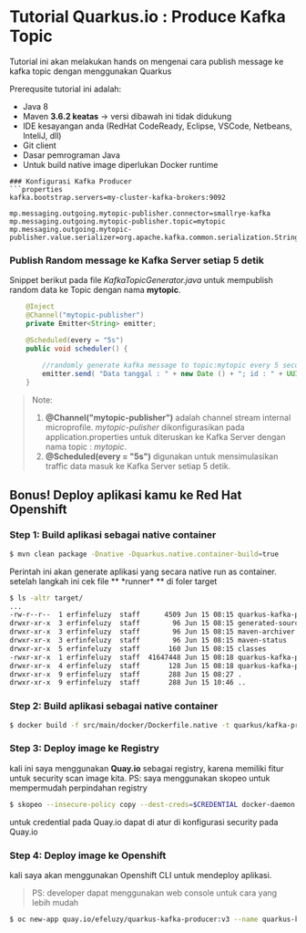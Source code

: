# Tutorial Quarkus.io : Produce Kafka Topic

Tutorial ini akan melakukan hands on mengenai cara publish message ke kafka topic dengan menggunakan Quarkus


Prerequsite tutorial ini adalah:
- Java 8 
- Maven **3.6.2 keatas** -> versi dibawah ini tidak didukung
- IDE kesayangan anda (RedHat CodeReady, Eclipse, VSCode, Netbeans, InteliJ, dll)
- Git client
- Dasar pemrograman Java
- Untuk build native image diperlukan Docker runtime


```
### Konfigurasi Kafka Producer
```properties
kafka.bootstrap.servers=my-cluster-kafka-brokers:9092

mp.messaging.outgoing.mytopic-publisher.connector=smallrye-kafka
mp.messaging.outgoing.mytopic-publisher.topic=mytopic
mp.messaging.outgoing.mytopic-publisher.value.serializer=org.apache.kafka.common.serialization.StringSerializer
```

### Publish Random message ke Kafka Server setiap 5 detik

Snippet berikut pada file *KafkaTopicGenerator.java* untuk mempublish random data ke Topic dengan nama **mytopic**.
```java
	@Inject
	@Channel("mytopic-publisher")
	private Emitter<String> emitter;

	@Scheduled(every = "5s")
	public void scheduler() {
		
		//randomly generate kafka message to topic:mytopic every 5 seconds	
		emitter.send( "Data tanggal : " + new Date () + "; id : " + UUID.randomUUID() );
	}
```
> Note:
> 1. **@Channel("mytopic-publisher")** adalah channel stream internal microprofile. *mytopic-pulisher* dikonfigurasikan pada application.properties untuk diteruskan ke Kafka Server dengan nama topic : *mytopic*.
> 2. **@Scheduled(every = "5s")** digunakan untuk mensimulasikan traffic data masuk ke Kafka Server setiap 5 detik.


## Bonus! Deploy aplikasi kamu ke Red Hat Openshift

### Step 1: Build aplikasi sebagai native container
```bash
$ mvn clean package -Dnative -Dquarkus.native.container-build=true
```
Perintah ini akan generate aplikasi yang secara native run as container. setelah langkah ini cek file ** \*runner\* ** di foler target
```bash
$ ls -altr target/
...
-rw-r--r--  1 erfinfeluzy  staff      4509 Jun 15 08:15 quarkus-kafka-producer-1.0-SNAPSHOT.jar
drwxr-xr-x  3 erfinfeluzy  staff        96 Jun 15 08:15 generated-sources
drwxr-xr-x  3 erfinfeluzy  staff        96 Jun 15 08:15 maven-archiver
drwxr-xr-x  3 erfinfeluzy  staff        96 Jun 15 08:15 maven-status
drwxr-xr-x  5 erfinfeluzy  staff       160 Jun 15 08:15 classes
-rwxr-xr-x  1 erfinfeluzy  staff  41647448 Jun 15 08:18 quarkus-kafka-producer-1.0-SNAPSHOT-runner
drwxr-xr-x  4 erfinfeluzy  staff       128 Jun 15 08:18 quarkus-kafka-producer-1.0-SNAPSHOT-native-image-source-jar
drwxr-xr-x  9 erfinfeluzy  staff       288 Jun 15 08:27 .
drwxr-xr-x  9 erfinfeluzy  staff       288 Jun 15 10:46 ..
```

### Step 2: Build aplikasi sebagai native container
```bash
$ docker build -f src/main/docker/Dockerfile.native -t quarkus/kafka-producer:v3 .
```
### Step 3: Deploy image ke Registry
kali ini saya menggunakan **Quay.io** sebagai registry, karena memiliki fitur untuk security scan image kita.
PS: saya menggunakan skopeo untuk mempermudah perpindahan registry
```bash
$ skopeo --insecure-policy copy --dest-creds=$CREDENTIAL docker-daemon:quarkus/kafka-producer:v3 docker://quay.io/efeluzy/quarkus-kafka-producer:v3
```
untuk credential pada Quay.io dapat di atur di konfigurasi security pada Quay.io

### Step 4: Deploy image ke Openshift
kali saya akan menggunakan Openshift CLI untuk mendeploy aplikasi. 
> PS: developer dapat menggunakan web console untuk cara yang lebih mudah
```bash
$ oc new-app quay.io/efeluzy/quarkus-kafka-producer:v3 --name quarkus-kafka-producer 
```
